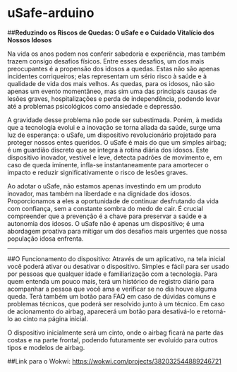 # uSafe-arduino

##**Reduzindo os Riscos de Quedas: O uSafe e o Cuidado Vitalício dos Nossos Idosos**

Na vida os anos podem nos conferir sabedoria e experiência, mas também trazem consigo desafios físicos. Entre esses desafios, um dos mais preocupantes é a propensão dos idosos a quedas. Estas não são apenas incidentes corriqueiros; elas representam um sério risco à saúde e à qualidade de vida dos mais velhos.
As quedas, para os idosos, não são apenas um evento momentâneo, mas sim uma das principais causas de lesões graves, hospitalizações e perda de independência, podendo levar até a problemas psicológicos como ansiedade e depressão.

A gravidade desse problema não pode ser subestimada. Porém, à medida que a tecnologia evolui e a inovação se torna aliada da saúde, surge uma luz de esperança: o uSafe, um dispositivo revolucionário projetado para proteger nossos entes queridos.
O uSafe é mais do que um simples airbag; é um guardião discreto que se integra à rotina diária dos idosos. Este dispositivo inovador, vestível e leve, detecta padrões de movimento e, em caso de queda iminente, infla-se instantaneamente para amortecer o impacto e reduzir significativamente o risco de lesões graves.

Ao adotar o uSafe, não estamos apenas investindo em um produto inovador, mas também na liberdade e na dignidade dos idosos. Proporcionamos a eles a oportunidade de continuar desfrutando da vida com confiança, sem a constante sombra do medo de cair. É crucial compreender que a prevenção é a chave para preservar a saúde e a autonomia dos idosos. O uSafe não é apenas um dispositivo; é uma abordagem proativa para mitigar um dos desafios mais urgentes que nossa população idosa enfrenta.

------------------------------------------------------------------------------------------------------------------------------------------------------------------------------------------------------------------------------------------------------

##O Funcionamento do dispositivo:
Através de um aplicativo, na tela inicial você poderá ativar ou desativar o dispositivo. Simples e fácil para ser usado por pessoas que qualquer idade e familiarização com a tecnologia. Para quem entenda um pouco mais, terá um histórico de registro diário para acompanhar a pessoa que você ama e verificar se no dia houve alguma queda. Terá também um botão para FAQ em caso de dúvidas comuns e problemas técnicos, que poderá ser resolvido junto à um técnico.
Em caso de acionamento do airbag, aparecerá um botão para desativá-lo e retorná-lo ao cinto na página inicial.

O dispositivo inicialmente será um cinto, onde o airbag ficará na parte das costas e na parte frontal, podendo futuramente ser evoluído para outros tipos e modelos de airbag.

##Link para o Wokwi:
https://wokwi.com/projects/382032544889246721
